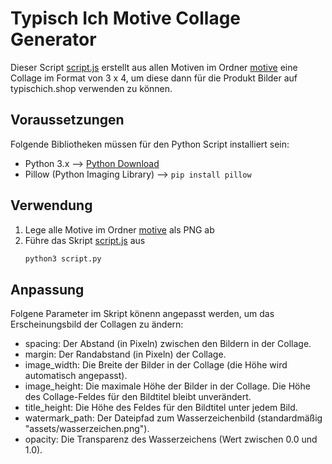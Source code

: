 # Typisch Ich Motive Collage Generator
Dieser Script [script.js](script.py) erstellt aus allen Motiven im Ordner [motive](motive) eine Collage im Format von 3 x 4, um diese dann für die Produkt Bilder auf typischich.shop verwenden zu können.

## Voraussetzungen
Folgende Bibliotheken müssen für den Python Script installiert sein:
- Python 3.x --> [Python Download](https://www.python.org/downloads/)
- Pillow (Python Imaging Library) --> `pip install pillow`

## Verwendung
1. Lege alle Motive im Ordner [motive](motive) als PNG ab
2. Führe das Skript [script.js](script.py) aus
    ```sh
    python3 script.py
    ```

## Anpassung
Folgene Parameter im Skript könenn angepasst werden, um das Erscheinungsbild der Collagen zu ändern:

- spacing: Der Abstand (in Pixeln) zwischen den Bildern in der Collage.
- margin: Der Randabstand (in Pixeln) der Collage.
- image_width: Die Breite der Bilder in der Collage (die Höhe wird automatisch angepasst).
- image_height: Die maximale Höhe der Bilder in der Collage. Die Höhe des Collage-Feldes für den Bildtitel bleibt unverändert.
- title_height: Die Höhe des Feldes für den Bildtitel unter jedem Bild.
- watermark_path: Der Dateipfad zum Wasserzeichenbild (standardmäßig "assets/wasserzeichen.png").
- opacity: Die Transparenz des Wasserzeichens (Wert zwischen 0.0 und 1.0).